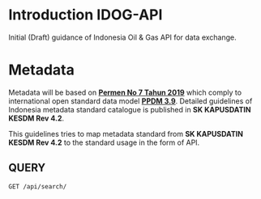 # Introduction IDOG-API
Initial (Draft) guidance of Indonesia Oil &amp; Gas API for data exchange.

# Metadata
Metadata will be based on [**Permen No 7 Tahun 2019**](https://jdih.esdm.go.id/peraturan/Permen%20ESDM%20Nomor%207%20Tahun%202019.pdf) which comply to international open standard data model [**PPDM 3.9**](https://docs.ppdm.org/). Detailed guidelines of Indonesia metadata standard catalogue is published in **SK KAPUSDATIN KESDM Rev 4.2**.

This guidelines tries to map metadata standard from **SK KAPUSDATIN KESDM Rev 4.2** to the standard usage in the form of API.

## QUERY
```
GET /api/search/
```
